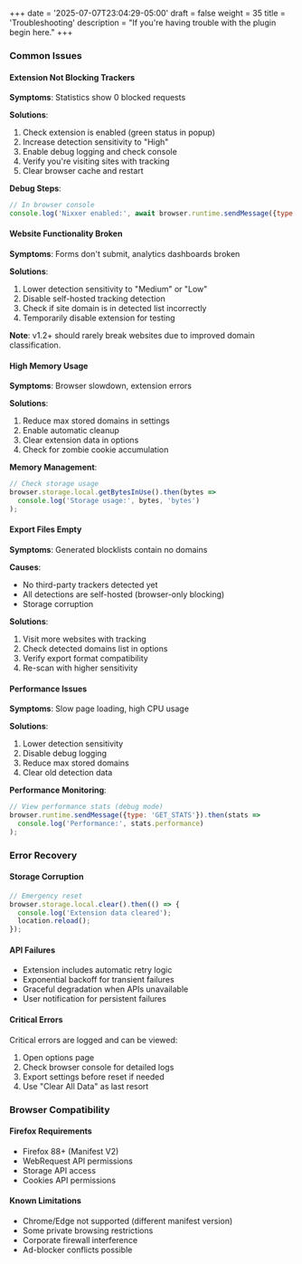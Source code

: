 +++
date = '2025-07-07T23:04:29-05:00'
draft = false
weight = 35
title = 'Troubleshooting'
description = "If you're having trouble with the plugin begin here."
+++

### Common Issues

#### Extension Not Blocking Trackers

**Symptoms**: Statistics show 0 blocked requests

**Solutions**:

1. Check extension is enabled (green status in popup)
2. Increase detection sensitivity to "High"
3. Enable debug logging and check console
4. Verify you're visiting sites with tracking
5. Clear browser cache and restart

**Debug Steps**:

```javascript
// In browser console
console.log('Nixxer enabled:', await browser.runtime.sendMessage({type: 'GET_STATS'}));
```

#### Website Functionality Broken

**Symptoms**: Forms don't submit, analytics dashboards broken

**Solutions**:

1. Lower detection sensitivity to "Medium" or "Low"
2. Disable self-hosted tracking detection
3. Check if site domain is in detected list incorrectly
4. Temporarily disable extension for testing

**Note**: v1.2+ should rarely break websites due to improved domain classification.

#### High Memory Usage

**Symptoms**: Browser slowdown, extension errors

**Solutions**:

1. Reduce max stored domains in settings
2. Enable automatic cleanup
3. Clear extension data in options
4. Check for zombie cookie accumulation

**Memory Management**:

```javascript
// Check storage usage
browser.storage.local.getBytesInUse().then(bytes => 
  console.log('Storage usage:', bytes, 'bytes')
);
```

#### Export Files Empty

**Symptoms**: Generated blocklists contain no domains

**Causes**:

- No third-party trackers detected yet
- All detections are self-hosted (browser-only blocking)
- Storage corruption

**Solutions**:

1. Visit more websites with tracking
2. Check detected domains list in options
3. Verify export format compatibility
4. Re-scan with higher sensitivity

#### Performance Issues

**Symptoms**: Slow page loading, high CPU usage

**Solutions**:

1. Lower detection sensitivity
2. Disable debug logging
3. Reduce max stored domains
4. Clear old detection data

**Performance Monitoring**:

```javascript
// View performance stats (debug mode)
browser.runtime.sendMessage({type: 'GET_STATS'}).then(stats => 
  console.log('Performance:', stats.performance)
);
```

### Error Recovery

#### Storage Corruption

```javascript
// Emergency reset
browser.storage.local.clear().then(() => {
  console.log('Extension data cleared');
  location.reload();
});
```

#### API Failures

- Extension includes automatic retry logic
- Exponential backoff for transient failures
- Graceful degradation when APIs unavailable
- User notification for persistent failures

#### Critical Errors

Critical errors are logged and can be viewed:

1. Open options page
2. Check browser console for detailed logs
3. Export settings before reset if needed
4. Use "Clear All Data" as last resort

### Browser Compatibility

#### Firefox Requirements

- Firefox 88+ (Manifest V2)
- WebRequest API permissions
- Storage API access
- Cookies API permissions

#### Known Limitations

- Chrome/Edge not supported (different manifest version)
- Some private browsing restrictions
- Corporate firewall interference
- Ad-blocker conflicts possible
